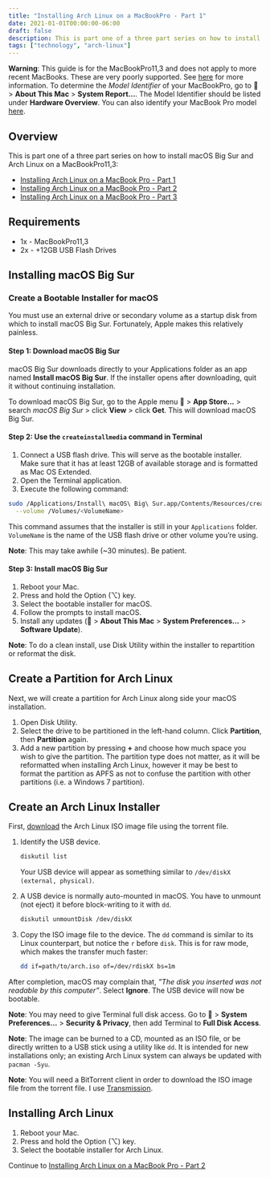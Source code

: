 ```yaml
---
title: "Installing Arch Linux on a MacBookPro - Part 1"
date: 2021-01-01T00:00:00-06:00
draft: false
description: This is part one of a three part series on how to install macOS Big Sur and Arch Linux on a MacBookPro11,3.
tags: ["technology", "arch-linux"]
---
```


**Warning**: This guide is for the MacBookPro11,3 and does not apply to more recent MacBooks. These are very poorly supported. See [here](https://github.com/Dunedan/mbp-2016-linux) for more information. To determine the *Model Identifier* of your MacBookPro, go to  > **About This Mac** > **System Report...**. The Model Identifier should be listed under **Hardware Overview**. You can also identify your MacBook Pro model [here](https://support.apple.com/en-us/HT201300).

## Overview
This is part one of a three part series on how to install macOS Big Sur and Arch Linux on a MacBookPro11,3:

* [Installing Arch Linux on a MacBook Pro - Part 1](https://nickolaskraus.io/articles/installing-arch-linux-on-a-macbookpro-part-1/)
* [Installing Arch Linux on a MacBook Pro - Part 2](https://nickolaskraus.io/articles/installing-arch-linux-on-a-macbookpro-part-2/)
* [Installing Arch Linux on a MacBook Pro - Part 3](https://nickolaskraus.io/articles/installing-arch-linux-on-a-macbookpro-part-3/)

## Requirements
* 1x - MacBookPro11,3
* 2x - +12GB USB Flash Drives

## Installing macOS Big Sur
### Create a Bootable Installer for macOS
You must use an external drive or secondary volume as a startup disk from which to install macOS Big Sur. Fortunately, Apple makes this relatively painless.

#### Step 1: Download macOS Big Sur
macOS Big Sur downloads directly to your Applications folder as an app named **Install macOS Big Sur**. If the installer opens after downloading, quit it without continuing installation.

To download macOS Big Sur, go to the Apple menu  > **App Store...** > search *macOS Big Sur* > click **View** > click **Get**. This will download macOS Big Sur.

#### Step 2: Use the `createinstallmedia` command in Terminal
1. Connect a USB flash drive. This will serve as the bootable installer. Make sure that it has at least 12GB of available storage and is formatted as Mac OS Extended.
2. Open the Terminal application.
3. Execute the following command:

```bash
sudo /Applications/Install\ macOS\ Big\ Sur.app/Contents/Resources/createinstallmedia \
  --volume /Volumes/<VolumeName>
```

This command assumes that the installer is still in your `Applications` folder. `VolumeName` is the name of the USB flash drive or other volume you’re using.

**Note**: This may take awhile (~30 minutes). Be patient.

#### Step 3: Install macOS Big Sur
1. Reboot your Mac.
2. Press and hold the Option (⌥) key.
3. Select the bootable installer for macOS.
4. Follow the prompts to install macOS.
5. Install any updates ( > **About This Mac** > **System Preferences...** > **Software Update**).

**Note**: To do a clean install, use Disk Utility within the installer to repartition or reformat the disk.

## Create a Partition for Arch Linux
Next, we will create a partition for Arch Linux along side your macOS installation.

1. Open Disk Utility.
2. Select the drive to be partitioned in the left-hand column. Click **Partition**, then **Partition** again.
3. Add a new partition by pressing **+** and choose how much space you wish to give the partition. The partition type does not matter, as it will be reformatted when installing Arch Linux, however it may be best to format the partition as APFS as not to confuse the partition with other partitions (i.e. a Windows 7 partition).

## Create an Arch Linux Installer
First, [download](https://www.archlinux.org/download/) the Arch Linux ISO image file using the torrent file.

1. Identify the USB device.

    ```bash
    diskutil list
    ```

    Your USB device will appear as something similar to `/dev/diskX (external, physical)`.

2. A USB device is normally auto-mounted in macOS. You have to unmount (not eject) it before block-writing to it with `dd`.

    ```bash
    diskutil unmountDisk /dev/diskX
    ```

3. Copy the ISO image file to the device. The `dd` command is similar to its Linux counterpart, but notice the `r` before `disk`. This is for raw mode, which makes the transfer much faster:

    ```bash
    dd if=path/to/arch.iso of=/dev/rdiskX bs=1m
    ```

After completion, macOS may complain that, *”The disk you inserted was not readable by this computer”*. Select **Ignore**. The USB device will now be bootable.

**Note**: You may need to give Terminal full disk access. Go to  > **System Preferences...** > **Security & Privacy**, then add Terminal to **Full Disk Access**.

**Note**: The image can be burned to a CD, mounted as an ISO file, or be directly written to a USB stick using a utility like `dd`. It is intended for new installations only; an existing Arch Linux system can always be updated with `pacman -Syu`.

**Note**: You will need a BitTorrent client in order to download the ISO image file from the torrent file. I use [Transmission](https://transmissionbt.com/).

## Installing Arch Linux
1. Reboot your Mac.
2. Press and hold the Option (⌥) key.
3. Select the bootable installer for Arch Linux.

Continue to [Installing Arch Linux on a MacBook Pro - Part 2](https://nickolaskraus.io/articles/installing-arch-linux-on-a-macbookpro-part-2/)
